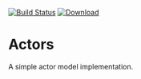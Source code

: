 [![Build Status](https://travis-ci.org/falkoschumann/java-actors.svg?branch=develop)](https://travis-ci.org/falkoschumann/java-actors)
[![Download](https://api.bintray.com/packages/falkoschumann/maven/actors/images/download.svg)](https://bintray.com/falkoschumann/maven/actors)


Actors
======

A simple actor model implementation.
